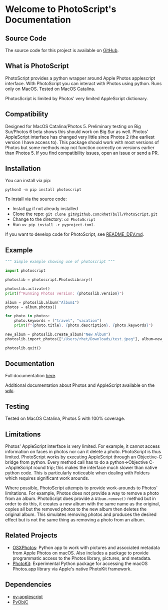 # Welcome to PhotoScript's Documentation

## Source Code

The source code for this project is available on [GitHub](https://github.com/RhetTbull/photokit).

## What is PhotoScript

PhotoScript provides a python wrapper around Apple Photos applescript interface.  With PhotoScript you can interact with Photos using python.  Runs only on MacOS.  Tested on MacOS Catalina.

PhotosScript is limited by Photos' very limited AppleScript dictionary.

## Compatibility

Designed for MacOS Catalina/Photos 5.  Preliminary testing on Big Sur/Photos 6 beta shows this should work on Big Sur as well.  Photos' AppleScript interface has changed very little since Photos 2 (the earliest version I have access to).  This package should work with most versions of Photos but some methods may not function correctly on versions earlier than Photos 5.  If you find compatibility issues, open an issue or send a PR.

## Installation

You can install via pip:

`python3 -m pip install photoscript`

To install via the source code:

- Install [uv](https://github.com/astral-sh/uv) if not already installed
- Clone the repo: `git clone git@github.com:RhetTbull/PhotoScript.git`
- Change to the directory: `cd PhotoScript`
- Run `uv pip install -r pyproject.toml`.

If you want to develop code for PhotoScript, see [README_DEV.md](https://github.com/RhetTbull/PhotoScript/blob/master/README_DEV.md).

## Example

```python
""" Simple example showing use of photoscript """

import photoscript

photoslib = photoscript.PhotosLibrary()

photoslib.activate()
print(f"Running Photos version: {photoslib.version}")

album = photoslib.album("Album1")
photos = album.photos()

for photo in photos:
    photo.keywords = ["travel", "vacation"]
    print(f"{photo.title}, {photo.description}, {photo.keywords}")

new_album = photoslib.create_album("New Album")
photoslib.import_photos(["/Users/rhet/Downloads/test.jpeg"], album=new_album)

photoslib.quit()
```

## Documentation

Full documentation [here](https://rhettbull.github.io/PhotoScript/).

Additional documentation about Photos and AppleScript available on the [wiki](https://github.com/RhetTbull/PhotoScript/wiki/Welcome-to-the-PhotoScript-Wiki).

## Testing

Tested on MacOS Catalina, Photos 5 with 100% coverage.

## Limitations

Photos' AppleScript interface is very limited.  For example, it cannot access information on faces in photos nor can it delete a photo.  PhotoScript is thus limited.  PhotoScript works by executing AppleScript through an Objective-C bridge from python.  Every method call has to do a python->Objective C->AppleScript round trip; this makes the interface much slower than native python code.  This is particularly noticeable when dealing with Folders which requires significant work arounds.

Where possible, PhotoScript attempts to provide work-arounds to Photos' limitations. For example, Photos does not provide a way to remove a photo from an album.  PhotoScript does provide a `Album.remove()` method but in order to do this, it creates a new album with the same name as the original, copies all but the removed photos to the new album then deletes the original album.  This simulates removing photos and produces the desired effect but is not the same thing as removing a photo from an album.

## Related Projects

- [OSXPhotos](https://github.com/RhetTbull/osxphotos): Python app to work with pictures and associated metadata from Apple Photos on macOS. Also includes a package to provide programmatic access to the Photos library, pictures, and metadata.
- [PhotoKit](https://github.com/RhetTbull/photokit): Experimental Python package for accessing the macOS Photos.app library via Apple's native PhotoKit framework.


## Dependencies

- [py-applescript](https://github.com/rdhyee/py-applescript)
- [PyObjC](https://github.com/ronaldoussoren/pyobjc)
